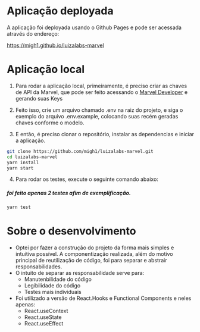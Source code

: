 # Aplicação deployada

A aplicação foi deployada usando o Github Pages e pode ser acessada através do endereço:

https://migh1.github.io/luizalabs-marvel

# Aplicação local

1. Para rodar a aplicação local, primeiramente, é preciso criar as chaves de API da Marvel, que pode ser feito acessando o [Marvel Developer](https://www.marvel.com/signin?referer=https%3A%2F%2Fdeveloper.marvel.com%2Faccount) e gerando suas Keys

2. Feito isso, crie um arquivo chamado .env na raiz do projeto, e siga o exemplo do arquivo .env.example, colocando suas recém geradas chaves conforme o modelo.

3. E então, é preciso clonar o repositório, instalar as dependencias e iniciar a aplicação.

```bash
git clone https://github.com/migh1/luizalabs-marvel.git
cd luizalabs-marvel
yarn install
yarn start
```

4. Para rodar os testes, execute o seguinte comando abaixo:

##### **foi feito apenas 2 testes afim de exemplificação.**

```bash
yarn test
```

# Sobre o desenvolvimento

- Optei por fazer a construção do projeto da forma mais simples e intuitiva possível. A componentização realizada, além do motivo principal de reutilização de código, foi para separar e abstrair responsabilidades.
- O intuito de separar as responsabilidade serve para:
  - Manutenbilidade do código
  - Legibilidade do código
  - Testes mais individuais
- Foi utilizado a versão de React.Hooks e Functional Components e neles apenas:
  - React.useContext
  - React.useState
  - React.useEffect
